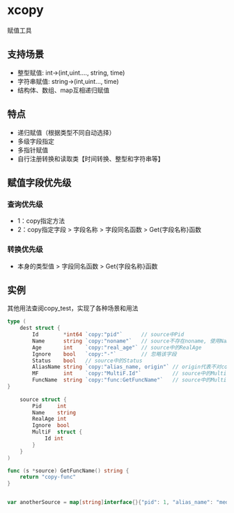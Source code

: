 # xcopy
赋值工具

## 支持场景
* 整型赋值: int->(int,uint...., string, time)
* 字符串赋值: string->(int,uint..., time)
* 结构体、数组、map互相递归赋值

## 特点
* 递归赋值（根据类型不同自动选择）
* 多级字段指定
* 多指针赋值
* 自行注册转换和读取类【时间转换、整型和字符串等】

## 赋值字段优先级
### 查询优先级
* 1：copy指定方法
* 2：copy指定字段 > 字段名称 > 字段同名函数 > Get{字段名称}函数

### 转换优先级
* 本身的类型值 > 字段同名函数 > Get{字段名称}函数

## 实例
其他用法查阅copy_test，实现了各种场景和用法

```go
type (
    dest struct {
        Id        *int64 `copy:"pid"`      // source中Pid
        Name      string `copy:"noname"`   // source不存在noname, 使用Name
        Age       int    `copy:"real_age"` // source中的RealAge
        Ignore    bool   `copy:"-"`        // 忽略该字段
        Status    bool   // source中的Status
        AliasName string `copy:"alias_name, origin"` // origin代表不对copy中的值做转换
        MF        int    `copy:"MultiF.Id"`          // source中的MultiF下的Id字段
        FuncName  string `copy:"func:GetFuncName"`   // source中的MultiF下的GetFuncName方法，依旧支持origin，默认是转成驼峰
}
	
    source struct {
        Pid     int
        Name    string
        RealAge int
        Ignore  bool
        MultiF  struct {
            Id int
        }
    }
)

func (s *source) GetFuncName() string {
    return "copy-func"
}


var anotherSource = map[string]interface{}{"pid": 1, "alias_name": "med"}
```